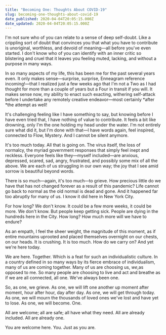 ```yaml
---
title: "Becoming One: Thoughts About COVID-19"
slug: becoming-one-thoughts-about-covid-19
date_published: 2020-04-04T20:05:15.000Z
date_updated: 2020-04-04T20:05:15.000Z
---
```


I'm not sure who of you can relate to a sense of deep self-doubt. Like a crippling sort of doubt that convinces you that what you have to contribute is unoriginal, worthless, and devoid of meaning—all before you've even started. I don't know who of you can identify with an inner critic so blistering and cruel that it leaves you feeling muted, lacking, and without a purpose in many ways.

In so many aspects of my life, this has been me for the past several years even. It only makes sense—surprise, surprise, Enneagram reference incoming!—that I realized just a few weeks ago that I'm not a Two as I had thought for more than a couple of years but a Four in transit if you will. It makes sense now, my ability to enact such exacting, withering self-attack before I undertake any remotely creative endeavor—most certainly *after *the attempt as well!

It's challenging feeling like I have something to say, but knowing before I have even tried that, I have nothing of value to contribute. It feels a bit like drowning, only I'm the one holding my head under the water. I'm not entirely sure what did it, but I'm done with that—I have words again, feel inspired, connected to Flow, Mystery. And I cannot be silent anymore.

It's too much today. All that is going on. The virus itself, the loss of normalcy, the myriad government responses that simply feel inept and reckless. Everyone feels like they—myself included—are anxious, depressed, scared, sad, angry, frustrated, and possibly some mix of all the above. We are each of us struggling in our own way; the joy that I see amid sorrow is beautiful beyond words.

There is so much—again, it's too much—to grieve. How precious little do we have that has not changed forever as a result of this pandemic? Life cannot go back to normal as the old normal is dead and gone. And it happened far too abruptly for many of us. I know it did here in New York City.

For how long? We don't know. It could be a few more weeks, it could be more. We don't know. But people keep getting sick. People are dying in the hundreds here in the City. How long? How much more will we have to endure?

As an empath, I feel the sheer weight, the magnitude of this moment, as if entire mountains uprooted and placed themselves overnight on our chests, on our heads. It is crushing. It is too much. How do we carry on? And yet we're here today.

We are here. Together. Which is a feat for such an individualistic culture. In a country defined in so many ways by its fierce embrace of individualism, many of us are coming together. Many of us are choosing us, *we*,as opposed to me. So many people are choosing to live and act and breathe as if we are all connected, all one. We've always been one.

So, as one, we grieve. As one, we will lift one another up moment after moment, hour after hour, day after day. As one, we will get through today. As one, we will mourn the thousands of loved ones we've lost and have yet to lose. As one, we will become. One.

All are welcome; all are safe; all have what they need. All are already included. All are already one.

You are welcome here. You. Just as you are.
